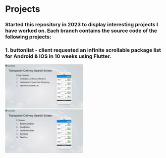 # Projects
### Started this repository in 2023 to display interesting projects I have worked on. Each branch contains the source code of the following projects:
  
### 1. buttonlist -  client requested an infinite scrollable package list for Android & IOS in 10 weeks using Flutter.
<img src="https://github.com/darylng154/Projects/blob/main/README_files/buttonlist_classes.png?raw=true" width=50% height=50%>
<img src="https://github.com/darylng154/Projects/blob/main//README_files/buttonlist_features.png?raw=true" width=50% height=50%>
